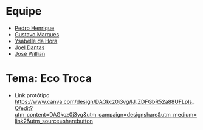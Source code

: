 # Equipe

- [Pedro Henrique](https://github.com/Pedro9185)<br>
- [Gustavo Marques](https://github.com/guztamq)<br>
- [Ysabelle da Hora](https://github.com/ysabelleeee)<br>
- [Joel Dantas](https://github.com/Joeldant)<br>
- [José Willian](https://github.com/josewellian21)<br>

# Tema: Eco Troca


- Link protótipo https://www.canva.com/design/DAGkcz0j3vg/IJ_ZDFGbR52a88UFLpls_Q/edit?utm_content=DAGkcz0j3vg&utm_campaign=designshare&utm_medium=link2&utm_source=sharebutton
